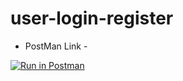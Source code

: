 # user-login-register

* PostMan Link -

[![Run in Postman](https://run.pstmn.io/button.svg)](https://god.gw.postman.com/run-collection/19892949-cc7d6ce8-0106-48db-9048-a49e13d4df92?action=collection%2Ffork&collection-url=entityId%3D19892949-cc7d6ce8-0106-48db-9048-a49e13d4df92%26entityType%3Dcollection%26workspaceId%3D136fba22-2167-482e-ac78-52810b666053)
